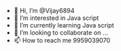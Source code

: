 - 👋 Hi, I’m @Vijay6894
- 👀 I’m interested in Java script
- 🌱 I’m currently learning Java script
- 💞️ I’m looking to collaborate on ...
- 📫 How to reach me 9959039070

<!---
Vijay6894/Vijay6894 is a ✨ special ✨ repository because its `README.md` (this file) appears on your GitHub profile.
You can click the Preview link to take a look at your changes.
--->
